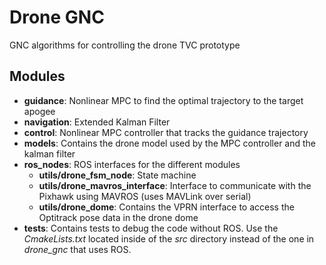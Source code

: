 # Drone GNC
GNC algorithms for controlling the drone TVC prototype

## Modules
- **guidance**: Nonlinear MPC to find the optimal trajectory to the target apogee
- **navigation**: Extended Kalman Filter
- **control**: Nonlinear MPC controller that tracks the guidance trajectory
- **models**: Contains the drone model used by the MPC controller and the kalman filter
- **ros_nodes**: ROS interfaces for the different modules
  - **utils/drone_fsm_node**: State machine
  - **utils/drone_mavros_interface**: Interface to communicate with the Pixhawk using MAVROS (uses MAVLink over serial)
  - **utils/drone_dome**: Contains the VPRN interface to access the Optitrack pose data in the drone dome
- **tests**: Contains tests to debug the code without ROS. Use the _CmakeLists.txt_ located inside of the _src_ directory instead of the one in _drone_gnc_ that uses ROS.
